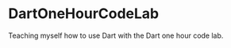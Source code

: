DartOneHourCodeLab
==================

Teaching myself how to use Dart with the Dart one hour code lab.
